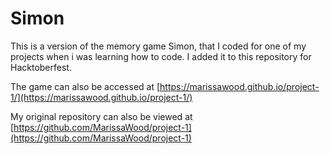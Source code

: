 # Simon

This is a version of the memory game Simon, that I coded for one of my projects when i was learning how to code.  I added it to this repository for Hacktoberfest.

The game can also be accessed at [https://marissawood.github.io/project-1/](https://marissawood.github.io/project-1/) 

My original repository can also be viewed at [https://github.com/MarissaWood/project-1](https://github.com/MarissaWood/project-1)
